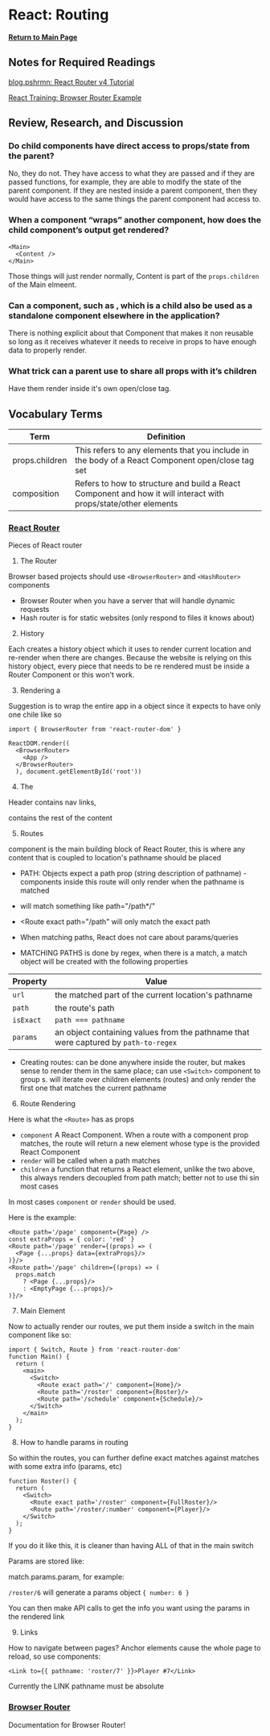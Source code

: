 # React: Routing

**[Return to Main Page](https://annethor.github.io/reading-notes/)**

## Notes for Required Readings

[blog.pshrmn: React Router v4 Tutorial](#react-router)

[React Training: Browser Router Example](#browser-router)

## Review, Research, and Discussion

### Do child components have direct access to props/state from the parent?

No, they do not. They have access to what they are passed and if they are passed functions, for example, they are able to modify the state of the parent component. If they are nested inside a parent component, then they would have access to the same things the parent component had access to.

### When a component “wraps” another component, how does the child component’s output get rendered?

```JSX
<Main>
  <Content />
</Main>
```

Those things will just render normally, Content is part of the ```props.children``` of the Main elmeent.

### Can a component, such as <Content />, which is a child also be used as a standalone component elsewhere in the application?

There is nothing explicit about that Component that makes it non reusable so long as it receives whatever it needs to receive in props to have enough data to properly render.

### What trick can a parent use to share all props with it’s children

Have them render inside it's own open/close tag.

## Vocabulary Terms

Term | Definition
---- | ----------
props.children | This refers to any elements that you include in the body of a React Component open/close tag set
composition | Refers to how to structure and build a React Component and how it will interact with props/state/other elements

### [React Router](https://blog.pshrmn.com/simple-react-router-v4-tutorial/)

Pieces of React router

1. The Router

Browser based projects should use `<BrowserRouter>` and `<HashRouter>` components

- Browser Router when you have a server that will handle dynamic requests
- Hash router is for static websites (only respond to files it knows about)

2. History

Each creates a history object which it uses to render current location and re-render when there are changes. Because the website is relying on this history object, every piece that needs to be re rendered must be inside a Router Component or this won't work.

3. Rendering a <Router>

Suggestion is to wrap the entire app in a <BrowserRouter> object since it expects to have only one chile like so

```JSX
import { BrowserRouter from 'react-router-dom' }

ReactDOM.render((
  <BrowserRouter>
    <App />
  </BrowserRouter>
  ), document.getElementById('root'))
```

4. The <App>

Header contains nav links, <Main> contains the rest of the content

5. Routes

<Route> component is the main building block of React Router, this is where any content that is coupled to location's pathname should be placed

- PATH: <Route> Objects expect a path prop (string description of pathname) - components inside this route will only render when the pathname is matched
- <Route path="..."> will match something like path="/path*/"
- <Route exact path="/path" will only match the exact path
- When matching paths, React does not care about params/queries

- MATCHING PATHS is done by regex, when there is a match, a match object will be created with the following properties

Property | Value
-------- | -----
`url` | the matched part of the current location's pathname
`path` | the route's path
`isExact` | `path === pathname`
`params` | an object containing values from the pathname that were captured by `path-to-regex`

- Creating routes: can be done anywhere inside the router, but makes sense to render them in the same place; can use `<Switch>` component to group <Route>s. <Switch> will iterate over children elements (routes) and only render the first one that matches the current pathname

6. Route Rendering

Here is what the `<Route>` has as props

- `component` A React Component. When a route with a component prop matches, the route will return a new element whose type is the provided React Component
- `render` will be called when a path matches
- `children` a function that returns a React element, unlike the two above, this always renders decoupled from path match; better not to use thi sin most cases

In most cases `component` or `render` should be used.

Here is the example:

```JSX
<Route path='/page' component={Page} />
const extraProps = { color: 'red' }
<Route path='/page' render={(props) => (
  <Page {...props} data={extraProps}/>
)}/>
<Route path='/page' children={(props) => (
  props.match
    ? <Page {...props}/>
    : <EmptyPage {...props}/>
)}/>
```

7. Main Element

Now to actually render our routes, we put them inside a switch in the main component like so:

```JSX
import { Switch, Route } from 'react-router-dom'
function Main() {
  return (
    <main>
      <Switch>
        <Route exact path='/' component={Home}/>
        <Route path='/roster' component={Roster}/>
        <Route path='/schedule' component={Schedule}/>
      </Switch>
    </main>
  );
}
```

8. How to handle params in routing

So within the routes, you can further define exact matches against matches with some extra info (params, etc)

```JSX
function Roster() {
  return (
    <Switch>
      <Route exact path='/roster' component={FullRoster}/>
      <Route path='/roster/:number' component={Player}/>
    </Switch>
  );
}
```

If you do it like this, it is cleaner than having ALL of that in the main switch

Params are stored like:

match.params.param, for example:

`/roster/6` will generate a params object `{ number: 6 }`

You can then make API calls to get the info you want using the params in the rendered link

9. Links

How to navigate between pages? Anchor elements cause the whole page to reload, so use <Link> components:

`<Link to={{ pathname: 'roster/7' }}>Player #7</Link>`

Currently the LINK pathname must be absolute

### [Browser Router](https://reactrouter.com/web/api)

Documentation for Browser Router!
